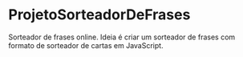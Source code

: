 # ProjetoSorteadorDeFrases
 Sorteador de frases online. Ideia é criar um sorteador de frases com formato de sorteador de cartas em JavaScript.
